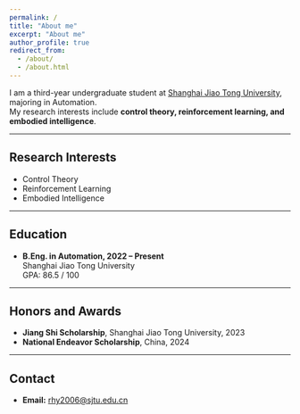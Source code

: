 ```yaml
---
permalink: /
title: "About me"
excerpt: "About me"
author_profile: true
redirect_from:
  - /about/
  - /about.html
---
```


I am a third-year undergraduate student at [Shanghai Jiao Tong University](https://en.sjtu.edu.cn/), majoring in Automation.  
My research interests include **control theory, reinforcement learning, and embodied intelligence**.

---

## Research Interests

- Control Theory  
- Reinforcement Learning  
- Embodied Intelligence  

---

## Education

- **B.Eng. in Automation, 2022 – Present**  
  Shanghai Jiao Tong University  
  GPA: 86.5 / 100  

---

## Honors and Awards

- **Jiang Shi Scholarship**, Shanghai Jiao Tong University, 2023  
- **National Endeavor Scholarship**, China, 2024  

---

## Contact

- **Email:** [rhy2006@sjtu.edu.cn](mailto:rhy2006@sjtu.edu.cn)
